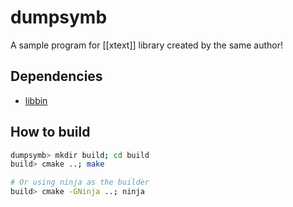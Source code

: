 # dumpsymb

A sample program for [[xtext]] library created by the same author! 

## Dependencies

- [libbin](https://github.com/ocorreia18/libbin)

## How to build

~~~bash
dumpsymb> mkdir build; cd build
build> cmake ..; make

# Or using ninja as the builder
build> cmake -GNinja ..; ninja

~~~

